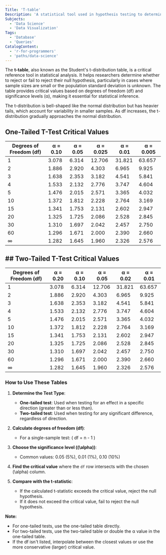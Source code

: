```yaml
---
Title: 'T-table'
Description: 'A statistical tool used in hypothesis testing to determine critical values for t-distributions and assess the significance of test results.'
Subjects:
  - 'Data Science'
  - 'Data Visualization'
Tags:
  - 'Database'
  - 'Queries'
CatalogContent:
  - 'r-for-programmers'
  - 'paths/data-science'
---
```


The **t-table**, also known as the Student's t-distribution table, is a critical reference tool in statistical analysis. It helps researchers determine whether to reject or fail to reject their null hypothesis, particularly in cases where sample sizes are small or the population standard deviation is unknown. The table provides critical values based on degrees of freedom (df) and significance levels (α), making it essential for statistical inference.

The t-distribution is bell-shaped like the normal distribution but has heavier tails, which account for variability in smaller samples. As df increases, the t-distribution gradually approaches the normal distribution.

## One-Tailed T-Test Critical Values

| Degrees of Freedom (df) | α = 0.10 | α = 0.05 | α = 0.025 | α = 0.01 | α = 0.005 |
| ----------------------- | -------- | -------- | --------- | -------- | --------- |
| 1                       | 3.078    | 6.314    | 12.706    | 31.821   | 63.657    |
| 2                       | 1.886    | 2.920    | 4.303     | 6.965    | 9.925     |
| 3                       | 1.638    | 2.353    | 3.182     | 4.541    | 5.841     |
| 4                       | 1.533    | 2.132    | 2.776     | 3.747    | 4.604     |
| 5                       | 1.476    | 2.015    | 2.571     | 3.365    | 4.032     |
| 10                      | 1.372    | 1.812    | 2.228     | 2.764    | 3.169     |
| 15                      | 1.341    | 1.753    | 2.131     | 2.602    | 2.947     |
| 20                      | 1.325    | 1.725    | 2.086     | 2.528    | 2.845     |
| 30                      | 1.310    | 1.697    | 2.042     | 2.457    | 2.750     |
| 60                      | 1.296    | 1.671    | 2.000     | 2.390    | 2.660     |
| ∞                       | 1.282    | 1.645    | 1.960     | 2.326    | 2.576     |

## ## Two-Tailed T-Test Critical Values

| Degrees of Freedom (df) | α = 0.20 | α = 0.10 | α = 0.05 | α = 0.02 | α = 0.01 |
| ----------------------- | -------- | -------- | -------- | -------- | -------- |
| 1                       | 3.078    | 6.314    | 12.706   | 31.821   | 63.657   |
| 2                       | 1.886    | 2.920    | 4.303    | 6.965    | 9.925    |
| 3                       | 1.638    | 2.353    | 3.182    | 4.541    | 5.841    |
| 4                       | 1.533    | 2.132    | 2.776    | 3.747    | 4.604    |
| 5                       | 1.476    | 2.015    | 2.571    | 3.365    | 4.032    |
| 10                      | 1.372    | 1.812    | 2.228    | 2.764    | 3.169    |
| 15                      | 1.341    | 1.753    | 2.131    | 2.602    | 2.947    |
| 20                      | 1.325    | 1.725    | 2.086    | 2.528    | 2.845    |
| 30                      | 1.310    | 1.697    | 2.042    | 2.457    | 2.750    |
| 60                      | 1.296    | 1.671    | 2.000    | 2.390    | 2.660    |
| ∞                       | 1.282    | 1.645    | 1.960    | 2.326    | 2.576    |

### How to Use These Tables

1. **Determine the Test Type**:

   - **One-tailed test**: Used when testing for an effect in a specific direction (greater than or less than).
   - **Two-tailed test**: Used when testing for any significant difference, regardless of direction.

2. **Calculate degrees of freedom (df)**:

   - For a single-sample test: \( df = n - 1 \)

3. **Choose the significance level (\(\alpha\))**:

   - Common values: 0.05 (5%), 0.01 (1%), 0.10 (10%)

4. **Find the critical value** where the `df` row intersects with the chosen \(\alpha\) column.

5. **Compare with the t-statistic**:
   - If the calculated t-statistic exceeds the critical value, reject the null hypothesis.
   - If it does not exceed the critical value, fail to reject the null hypothesis.

**Note:**

- For one-tailed tests, use the one-tailed table directly.
- For two-tailed tests, use the two-tailed table or double the α value in the one-tailed table.
- If the df isn't listed, interpolate between the closest values or use the more conservative (larger) critical value.

